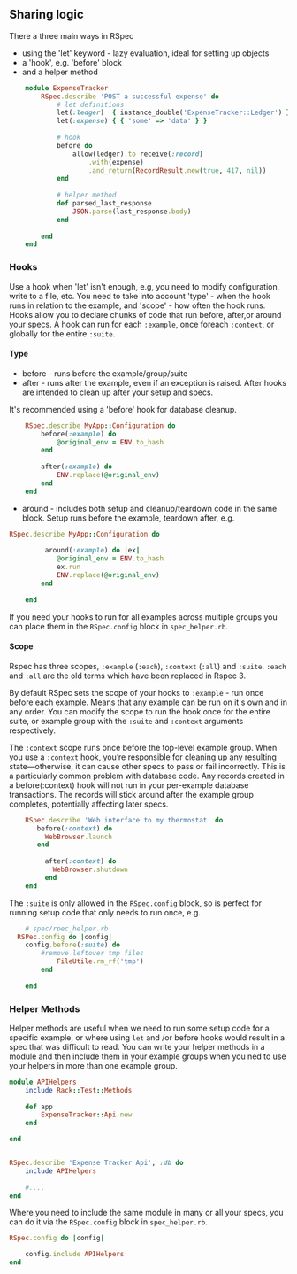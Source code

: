 ## Sharing logic


There a three main ways in RSpec
- using the 'let' keyword - lazy evaluation, ideal for setting up objects
- a 'hook', e.g. 'before' block
- and a helper method


```ruby
	module ExpenseTracker
		RSpec.describe 'POST a successful expense' do
			# let definitions
			let(:ledger)  { instance_double('ExpenseTracker::Ledger') }
			let(:expense) { { 'some' => 'data' } }
	
			# hook
			before do
				allow(ledger).to receive(:record)
					.with(expense)
					.and_return(RecordResult.new(true, 417, nil))
			end
	
			# helper method
			def parsed_last_response
				JSON.parse(last_response.body)
			end
	
		end
	end
```


### Hooks

Use a hook when 'let' isn't enough, e.g, you need to modify configuration, write to a file, etc.
You need to take into account 'type' - when the hook runs in relation to the example, and 'scope' - how often the hook runs. Hooks allow you to declare chunks of code that run before, after,or around your specs.  A hook can run for each `:example`, once foreach `:context`, or globally for the entire `:suite`.

#### Type

- before - runs before the example/group/suite
- after - runs after the example, even if an exception is raised. After hooks are intended to clean up after your setup and specs.

It's recommended using a 'before' hook for database cleanup.

```ruby
	RSpec.describe MyApp::Configuration do
		before(:example) do
			@original_env = ENV.to_hash
		end
		
		after(:example) do
			ENV.replace(@original_env)
		end
	end
```

- around - includes both setup and cleanup/teardown code in the same block. Setup runs before the example, teardown after, e.g.

```ruby
RSpec.describe MyApp::Configuration do
		
		 around(:example) do |ex|
			@original_env = ENV.to_hash
			ex.run
			ENV.replace(@original_env)
		end
		
	end
```

If you need your hooks to run for all examples across multiple groups you can place them in the `RSpec.config` block in `spec_helper.rb`.


#### Scope

Rspec has three scopes, `:example` (`:each`), `:context` (`:all`) and `:suite`. `:each` and `:all` are the old terms which have been replaced in Rspec 3.
 
By default RSpec sets the scope of your hooks to `:example` - run once before each example. Means that any example can be run on it's own and in any order. You can modify the scope to run the hook once for the entire suite, or example group with the `:suite` and `:context` arguments respectively. 

The `:context` scope runs once before the top-level example group. When you use a `:context` hook, you’re responsible for  cleaning up any resulting state—otherwise, it can cause other specs to pass or fail incorrectly. This is a particularly common problem with database code. Any records created in a before(:context) hook will not run in  your per-example database transactions. The records will stick around after the example group completes, potentially affecting later specs.


```ruby
	RSpec.describe ​'Web interface to my thermostat' do
	   ​before​(​:context​) do
     	 WebBrowser.launch​ 
	   end
     ​
		 ​after​(​:context​) do
		   WebBrowser.shutdown​
		 end
	end
```

The `:suite` is only allowed in the `RSpec.config` block, so is perfect for running setup code that only needs to run once, e.g.

```ruby
	# spec/rpec_helper.rb
  RSPec.config do |config|
  	config.before(:suite) do
  		#remove leftover tmp files
 			FileUtile.rm_rf('tmp') 
		end
   
	end
```


### Helper Methods

Helper methods are useful when we need to run some setup code for a specific example, or where using `let` and /or before hooks would result in a spec that was difficult to read. You can write your helper methods in a module and then include them in your example groups when you ned to use your helpers in more than one example group.


```ruby
module APIHelpers
	include Rack::Test::Methods
	
	def app
		ExpenseTracker::Api.new
	end

end


RSpec.describe 'Expense Tracker Api', :db do
	include APIHelpers
		
	#....
end
```

Where you need to include the same module in many or all your specs, you can do it via the `RSpec.config` block in `spec_helper.rb`.

```ruby
RSpec.config do |config|

	config.include APIHelpers
end
```